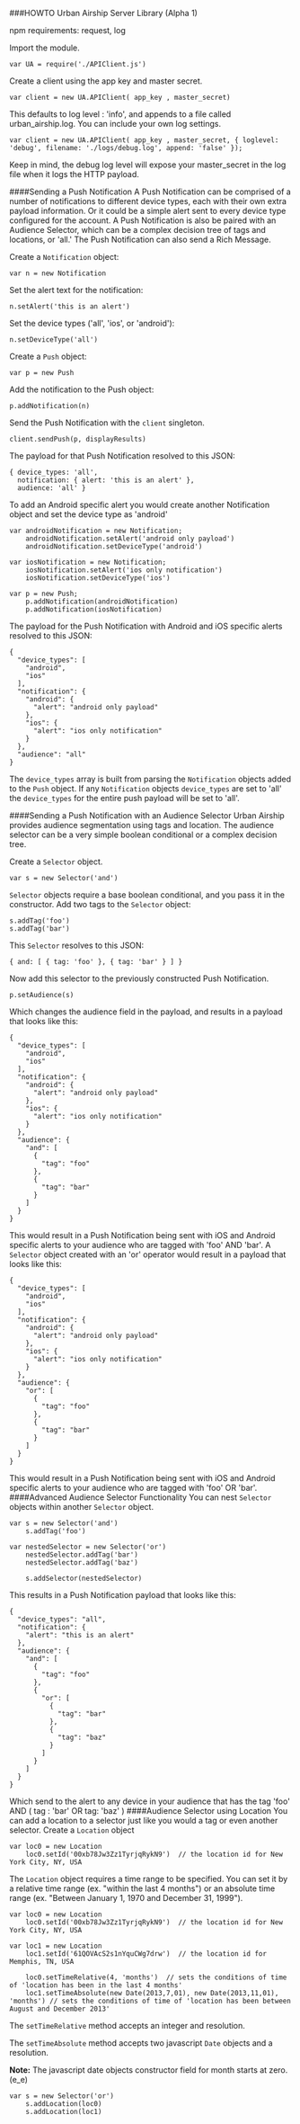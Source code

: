###HOWTO Urban Airship Server Library (Alpha 1)

npm requirements: request, log

Import the module.

```
var UA = require('./APIClient.js')
```
Create a client using the app key and master secret.
```
var client = new UA.APIClient( app_key , master_secret)
```
This defaults to log level : 'info', and appends to a file called urban_airship.log.  You can include your own log settings.
```
var client = new UA.APIClient( app_key , master_secret, { loglevel: 'debug', filename: './logs/debug.log', append: 'false' });
```
Keep in mind, the debug log level will expose your master_secret in the log file when it logs the HTTP payload.

####Sending a Push Notification
A Push Notification can be comprised of a number of notifications to different device types, each with their own extra payload information.  Or it could be a simple alert sent to every device type configured for the account.  A Push Notification is also be paired with an Audience Selector, which can be a complex decision tree of tags and locations, or 'all.'  The Push Notification can also send a Rich Message.

Create a ```Notification``` object:
```
var n = new Notification
```
Set the alert text for the notification:
```
n.setAlert('this is an alert')
```
Set the device types ('all', 'ios', or 'android'):
```
n.setDeviceType('all')
```
Create a ```Push``` object:
```
var p = new Push
```
Add the notification to the Push object:
```
p.addNotification(n)
```
Send the Push Notification with the ```client``` singleton.
```
client.sendPush(p, displayResults)
```
The payload for that Push Notification resolved to this JSON:
```
{ device_types: 'all',
  notification: { alert: 'this is an alert' },
  audience: 'all' }
```
To add an Android specific alert you would create another Notification object and set the device type as 'android'
```
var androidNotification = new Notification;
    androidNotification.setAlert('android only payload')
    androidNotification.setDeviceType('android')

var iosNotification = new Notification;
    iosNotification.setAlert('ios only notification')
    iosNotification.setDeviceType('ios')

var p = new Push; 
    p.addNotification(androidNotification)
    p.addNotification(iosNotification)    
```
The payload for the Push Notification with Android and iOS specific alerts resolved to this JSON:
```
{
  "device_types": [
    "android",
    "ios"
  ],
  "notification": {
    "android": {
      "alert": "android only payload"
    },
    "ios": {
      "alert": "ios only notification"
    }
  },
  "audience": "all"
}
```
The ```device_types``` array is built from parsing the ```Notification``` objects added to the ```Push``` object.  If any ```Notification``` objects ```device_types``` are set to 'all' the ```device_types``` for the entire push payload will be set to 'all'.

####Sending a Push Notification with an Audience Selector
Urban Airship provides audience segmentation using tags and location.  The audience selector can be a very simple boolean conditional or a complex decision tree.

Create a ```Selector``` object.
```
var s = new Selector('and')
```
```Selector``` objects require a base boolean conditional, and you pass it in the constructor.
Add two tags to the ```Selector``` object:
```
s.addTag('foo')
s.addTag('bar')
```
This ```Selector``` resolves to this JSON:
```
{ and: [ { tag: 'foo' }, { tag: 'bar' } ] }
```
Now add this selector to the previously constructed Push Notification.
```
p.setAudience(s)
```
Which changes the audience field in the payload, and results in a payload that looks like this:
```
{
  "device_types": [
    "android",
    "ios"
  ],
  "notification": {
    "android": {
      "alert": "android only payload"
    },
    "ios": {
      "alert": "ios only notification"
    }
  },
  "audience": {
    "and": [
      {
        "tag": "foo"
      },
      {
        "tag": "bar"
      }
    ]
  }
}
```
This would result in a Push Notification being sent with iOS and Android specific alerts to your audience who are tagged with 'foo' AND 'bar'.
A ```Selector``` object created with an 'or' operator would result in a payload that looks like this:
```
{
  "device_types": [
    "android",
    "ios"
  ],
  "notification": {
    "android": {
      "alert": "android only payload"
    },
    "ios": {
      "alert": "ios only notification"
    }
  },
  "audience": {
    "or": [
      {
        "tag": "foo"
      },
      {
        "tag": "bar"
      }
    ]
  }
}
```
This would result in a Push Notification being sent with iOS and Android specific alerts to your audience who are tagged with 'foo' OR 'bar'.
####Advanced Audience Selector Functionality
You can nest ```Selector``` objects within another ```Selector``` object.
```
var s = new Selector('and')
    s.addTag('foo')
    
var nestedSelector = new Selector('or')
    nestedSelector.addTag('bar')
    nestedSelector.addTag('baz')
    
    s.addSelector(nestedSelector)     
```
This results in a Push Notification payload that looks like this:
```
{
  "device_types": "all",
  "notification": {
    "alert": "this is an alert"
  },
  "audience": {
    "and": [
      {
        "tag": "foo"
      },
      {
        "or": [
          {
            "tag": "bar"
          },
          {
            "tag": "baz"
          }
        ]
      }
    ]
  }
}
```
Which send to the alert to any device in your audience that has the tag 'foo' AND ( tag : 'bar' OR tag: 'baz' )
####Audience Selector using Location
You can add a location to a selector just like you would a tag or even another selector.
Create a ```Location``` object
```
var loc0 = new Location
    loc0.setId('00xb78Jw3Zz1TyrjqRykN9')  // the location id for New York City, NY, USA
```
The ```Location``` object requires a time range to be specified.  You can set it by a relative time range (ex. "within the last 4 months") or an absolute time range (ex. "Between January 1, 1970 and December 31, 1999").
```
var loc0 = new Location
    loc0.setId('00xb78Jw3Zz1TyrjqRykN9')  // the location id for New York City, NY, USA
    
var loc1 = new Location
    loc1.setId('61QOVAcS2s1nYquCWg7drw')  // the location id for Memphis, TN, USA
    
    loc0.setTimeRelative(4, 'months')  // sets the conditions of time of 'location has been in the last 4 months'
    loc1.setTimeAbsolute(new Date(2013,7,01), new Date(2013,11,01), 'months') // sets the conditions of time of 'location has been between August and December 2013'
```
The ```setTimeRelative``` method accepts an integer and resolution.

The ```setTimeAbsolute``` method accepts two javascript ```Date``` objects and a resolution.

**Note:** The javascript date objects constructor field for month starts at zero. (e_e)

``` 
var s = new Selector('or')
    s.addLocation(loc0)
    s.addLocation(loc1)
```


